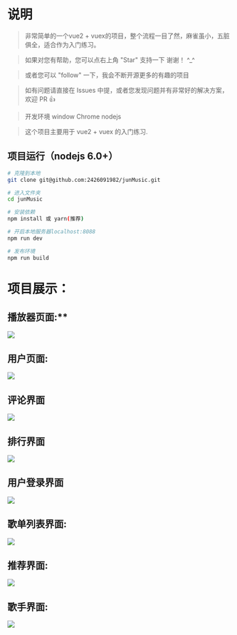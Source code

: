 

# 说明

>  非常简单的一个vue2 + vuex的项目，整个流程一目了然，麻雀虽小，五脏俱全，适合作为入门练习。

>  如果对您有帮助，您可以点右上角 "Star" 支持一下 谢谢！ ^_^

>  或者您可以 "follow" 一下，我会不断开源更多的有趣的项目

>  如有问题请直接在 Issues 中提，或者您发现问题并有非常好的解决方案，欢迎 PR 👍

>  开发环境 window Chrome  nodejs 

>  这个项目主要用于 vue2 + vuex 的入门练习.
>  

## 项目运行（nodejs 6.0+）
``` bash
# 克隆到本地
git clone git@github.com:2426091982/junMusic.git

# 进入文件夹
cd junMusic

# 安装依赖
npm install 或 yarn(推荐)

# 开启本地服务器localhost:8088
npm run dev

# 发布环境
npm run build
```

# **项目展示：**

## 播放器页面:**

![](https://ftp.bmp.ovh/imgs/2021/06/fe7eba4d8a5a8457.png)
## **用户页面:**
![](https://ftp.bmp.ovh/imgs/2021/06/6894ebf1e738aa2f.png)
## 评论界面
![](https://ftp.bmp.ovh/imgs/2021/06/ae394679d5a7fc2f.png)
## 排行界面
![](https://ftp.bmp.ovh/imgs/2021/06/a5feb0dd4aadb6da.png)
## 用户登录界面
![](https://ftp.bmp.ovh/imgs/2021/06/33ff35fb2aec3e09.png)
## 歌单列表界面:
![](https://ftp.bmp.ovh/imgs/2021/06/31a50b962271a605.png)
## 推荐界面:
![](https://ftp.bmp.ovh/imgs/2021/06/300e54fd7d69e5f3.png)
## 歌手界面:
![](https://ftp.bmp.ovh/imgs/2021/06/7bb0c23eb4f9be10.png)
